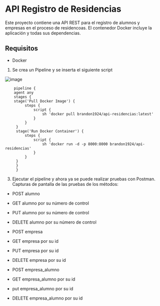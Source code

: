 # API Registro de Residencias

Este proyecto contiene una API REST para el registro de alumnos y empresas en el proceso de residencoas. El contenedor Docker incluye la aplicación y todas sus dependencias.

## Requisitos

- Docker

1. Se crea un Pipeline y se inserta el siguiente script

![image](https://github.com/user-attachments/assets/df02d2d4-2c25-4f55-80d2-55eab28a30de)


        pipeline {
        agent any
        stages {
        stage('Pull Docker Image') {
             steps {
                 script {
                     sh 'docker pull brandon1924/api-residencias:latest'
                 }
             }
         }
         stage('Run Docker Container') {
             steps {
                 script {
                     sh 'docker run -d -p 8000:8000 brandon1924/api-residencias'
                 }
             }
         }
         }
         }
   
3. Ejecutar el pipeline y ahora ya se puede realizar pruebas con Postman.
   Capturas de pantalla de las pruebas de los métodos:

- POST alumno


- GET alumno por su número de control


- PUT alumno por su número de control


- DELETE alumno por su número de control


- POST empresa
  

- GET empresa por su id
  

- PUT empresa por su id


- DELETE empresa por su id


- POST empresa_alumno


- GET empresa_alumno por su id


- put empresa_alumno por su id


- DELETE empresa_alumno por su id
